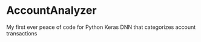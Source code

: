 # AccountAnalyzer
My first ever peace of code for Python Keras DNN that categorizes account transactions
